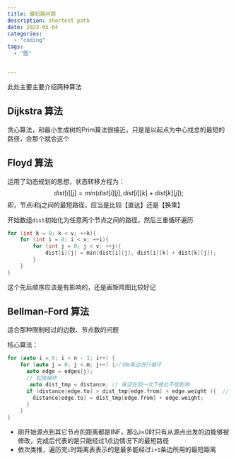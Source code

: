 ```yaml
---
title: 最短路问题
description: shortest path
date: 2023-05-04
categories:
  - "coding"
tags:
  - "图"


---
```


此处主要主要介绍两种算法

<!--more-->

## Dijkstra 算法

贪心算法，和最小生成树的Prim算法很接近，只是是以起点为中心找总的最短的路径，会那个就会这个

## Floyd 算法

运用了动态规划的思想，状态转移方程为：
$$
dist[i][j] = min(dist[i][j], dist[i][k] + dist[k][j]);
$$
即，节点i和j之间的最短路径，应当是比较【直达】还是【换乘】

开始数组`dist`初始化为任意两个节点之间的路径，然后三重循环遍历

```c++
for (int k = 0; k < v; ++k){
    for (int i = 0; i < v; ++i){
        for (int j = 0; j < v; ++j){
            dist[i][j] = min(dist[i][j], dist[i][k] + dist[k][j]);
        }
    }
}
```

这个先后顺序应该是有影响的，还是画矩阵图比较好记

## Bellman-Ford 算法

适合那种限制经过的边数、节点数的问题

核心算法：

```c++
for (auto i = 0; i < n - 1; i++) {
    for (auto j = 0; j < m; j++) {//对m条边进行循环
      auto edge = edges[j];
      // 松弛操作
       auto dist_tmp = distance; // 保证在同一次下彼此不受影响
      if (distance[edge.to] > dist_tmp[edge.from] + edge.weight ){  // 小心溢出
        distance[edge.to] = dist_tmp[edge.from] + edge.weight;
      }
    }
}
```



- 刚开始源点到其它节点的距离都是INF，那么i=0时只有从源点出发的边能够被修改，完成后代表的是只能经过1点边情况下的最短路径
- 依次类推，遍历完`i`时距离表表示的是最多能经过`i+1`条边所用的最短距离